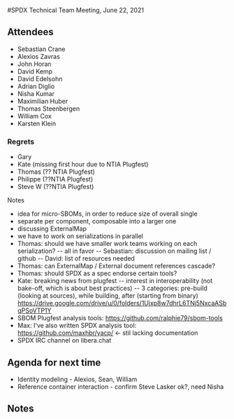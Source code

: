 #SPDX Technical Team Meeting, June 22, 2021

## Attendees
* Sebastian Crane
* Alexios Zavras
* John Horan
* David Kemp
* David Edelsohn
* Adrian Diglio
* Nisha Kumar
* Maximilian Huber
* Thomas Steenbergen
* William Cox
* Karsten Klein

### Regrets
* Gary
* Kate (missing first hour due to NTIA Plugfest)
* Thomas (?? NTIA Plugfest)
* Philippe (??NTIA Plugfest)
* Steve W (??NTIA Plugfest)

Notes

- idea for micro-SBOMs, in order to reduce size of overall single
- separate per component, composable into a larger one
- discussing ExternalMap
- we have to work on serializations in parallel
- Thomas: should we have smaller work teams working on each serialization?
-- all in favor
-- Sebastian: discussion on mailing list / github
-- David: list of resources needed
- Thomas: can ExternalMap / External document references cascade?
- Thomas: should SPDX as a spec endorse certain tools?
- Kate: breaking news from plugfest
-- interest in interoperability (not bake-off, which is about best practices)
-- 3 categories: pre-build (looking at sources), while building, after (starting from binary)
https://drive.google.com/drive/u/0/folders/1Ujxp8w7dhrL6TNj5NxcaASbqPSoVTP1Y
- SBOM Plugfest analysis tools: https://github.com/ralphie79/sbom-tools
- Max: I've also written SPDX analysis tool: https://github.com/maxhbr/yacp/ <- stil lacking documentation
- SPDX IRC channel on libera.chat


## Agenda for next time
* Identity modeling - Alexios, Sean, William
* Reference container interaction - confirm Steve Lasker ok?,  need Nisha

## Notes
